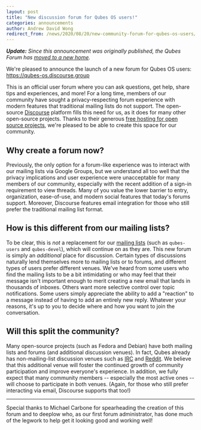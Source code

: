 ```yaml
---
layout: post
title: "New discussion forum for Qubes OS users!"
categories: announcements
author: Andrew David Wong
redirect_from: /news/2020/08/20/new-community-forum-for-qubes-os-users/
---
```


_**Update:** Since this announcement was originally published, the
Qubes Forum has [moved to a new home]._

We're pleased to announce the launch of a new forum for Qubes OS users:
<https://qubes-os.discourse.group>

This is an official user forum where you can ask questions, get help,
share tips and experiences, and more! For a long time, members of our
community have sought a privacy-respecting forum experience with modern
features that traditional mailing lists do not support. The open-source
[Discourse] platform fills this need for us, as it does for many other
open-source projects. Thanks to their generous [free hosting for open
source projects], we're pleased to be able to create this space for our
community.

## Why create a forum now?

Previously, the only option for a forum-like experience was to interact
with our mailing lists via Google Groups, but we understand all too well
that the privacy implications and user experience were unacceptable for
many members of our community, especially with the recent addition of a
sign-in requirement to view threads. Many of you value the lower barrier
to entry, organization, ease-of-use, and modern social features that
today's forums support. Moreover, Discourse features email integration
for those who still prefer the traditional mailing list format.

## How is this different from our mailing lists?

To be clear, this is *not* a replacement for our [mailing lists] (such
as `qubes-users` and `qubes-devel`), which will continue on as they are.
This new forum is simply an *additional* place for discussion. Certain
types of discussions naturally lend themselves more to mailing lists or
to forums, and different types of users prefer different venues. We've
heard from some users who find the mailing lists to be a bit
intimidating or who may feel that their message isn't important enough
to merit creating a new email that lands in thousands of inboxes. Others
want more selective control over topic notifications. Some users simply
appreciate the ability to add a "reaction" to a message instead of
having to add an entirely new reply. Whatever your reasons, it's up to
you to decide where and how you want to join the conversation.

## Will this split the community?

Many open-source projects (such as Fedora and Debian) have both mailing
lists and forums (and additional discussion venues). In fact, Qubes
already has non-mailing-list discussion venues such as [IRC] and
[Reddit]. We believe that this additional venue will foster the
continued growth of community participation and improve everyone's
experience. In addition, we fully expect that many community members --
especially the most active ones -- will choose to participate in both
venues. (Again, for those who still prefer interacting via email,
Discourse supports that too!)

-----

Special thanks to Michael Carbone for spearheading the creation of this
forum and to deeplow who, as our first forum administrator, has done
much of the legwork to help get it looking good and working well!

[Discourse]: https://www.discourse.org/
[free hosting for open source projects]: https://blog.discourse.org/2018/11/free-hosting-for-open-source-v2/
[mailing lists]: /support/#mailing-lists
[IRC]: /support/#unofficial-venues
[Reddit]: https://www.reddit.com/r/Qubes/
[moved to a new home]: /news/2021/06/15/qubes-forum-moving-to-new-home/
